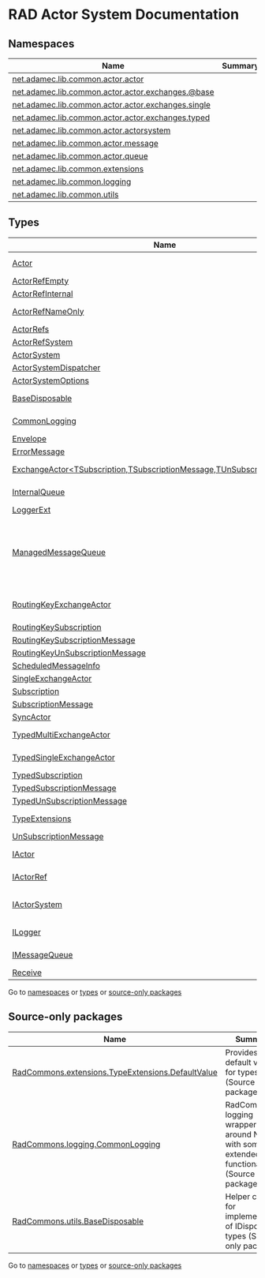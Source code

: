 #  RAD Actor System Documentation #
##  <a id="namespace-list" />  Namespaces ##

 | Name | Summary | 
 | ------ | --------- | 
 | [net.adamec.lib.common.actor.actor](net.adamec.lib.common.actor.actor__1ldg5ba.md#n-net.adamec.lib.common.actor.actor__1ldg5ba) |  | 
 | [net.adamec.lib.common.actor.actor.exchanges.@base](net.adamec.lib.common.actor.actor.exchanges.@base__1g84l6h.md#n-net.adamec.lib.common.actor.actor.exchanges.base__1g84l6h) |  | 
 | [net.adamec.lib.common.actor.actor.exchanges.single](net.adamec.lib.common.actor.actor.exchanges.single__6r83x4.md#n-net.adamec.lib.common.actor.actor.exchanges.single__6r83x4) |  | 
 | [net.adamec.lib.common.actor.actor.exchanges.typed](net.adamec.lib.common.actor.actor.exchanges.typed__1mtmrao.md#n-net.adamec.lib.common.actor.actor.exchanges.typed__1mtmrao) |  | 
 | [net.adamec.lib.common.actor.actorsystem](net.adamec.lib.common.actor.actorsystem__1ihx1md.md#n-net.adamec.lib.common.actor.actorsystem__1ihx1md) |  | 
 | [net.adamec.lib.common.actor.message](net.adamec.lib.common.actor.message__m00bpk.md#n-net.adamec.lib.common.actor.message__m00bpk) |  | 
 | [net.adamec.lib.common.actor.queue](net.adamec.lib.common.actor.queue__1lh8qrc.md#n-net.adamec.lib.common.actor.queue__1lh8qrc) |  | 
 | [net.adamec.lib.common.extensions](net.adamec.lib.common.extensions__1vwuhoq.md#n-net.adamec.lib.common.extensions__1vwuhoq) |  | 
 | [net.adamec.lib.common.logging](net.adamec.lib.common.logging__1g9pm29.md#n-net.adamec.lib.common.logging__1g9pm29) |  | 
 | [net.adamec.lib.common.utils](net.adamec.lib.common.utils__7vdji9.md#n-net.adamec.lib.common.utils__7vdji9) |  | 

##  <a id="type-list" />  Types ##

 | Name | Modifier | Kind | Summary | 
 | ------ | ---------- | ------ | --------- | 
 | [Actor](net.adamec.lib.common.actor.actor__1ldg5ba.md#t-net.adamec.lib.common.actor.actor.actor__buuxwr) | public abstract | Class | Reference implementation of [IActor](net.adamec.lib.common.actor.actor__1ldg5ba.md#t-net.adamec.lib.common.actor.actor.iactor__16hx1xi) that can be simply inherited in own actors. It provides the automatic registration in constructor and de-registration while disposing. The actor reference is published via [Self](net.adamec.lib.common.actor.actor__1ldg5ba.md#p-net.adamec.lib.common.actor.actor.actor.self__1kgayjx) property. | 
 | [ActorRefEmpty](net.adamec.lib.common.actor.actor__1ldg5ba.md#t-net.adamec.lib.common.actor.actor.actorrefempty__c8py9n) | public | Class | Reference to empty virtual actor | 
 | [ActorRefInternal](net.adamec.lib.common.actor.actor__1ldg5ba.md#t-net.adamec.lib.common.actor.actor.actorrefinternal__1l1obal) | internal | Class | Internal implementation of actor reference. Encapsulates the mailbox (queue) for the actor | 
 | [ActorRefNameOnly](net.adamec.lib.common.actor.actor__1ldg5ba.md#t-net.adamec.lib.common.actor.actor.actorrefnameonly__eu2rbh) | public abstract | Class | Base class for the virtual actors | 
 | [ActorRefs](net.adamec.lib.common.actor.actor__1ldg5ba.md#t-net.adamec.lib.common.actor.actor.actorrefs__17fr5vh) | public | Class | Common references to virtual actors | 
 | [ActorRefSystem](net.adamec.lib.common.actor.actor__1ldg5ba.md#t-net.adamec.lib.common.actor.actor.actorrefsystem__43zotr) | public | Class | Reference to system virtual actor | 
 | [ActorSystem](net.adamec.lib.common.actor.actorsystem__1ihx1md.md#t-net.adamec.lib.common.actor.actorsystem.actorsystem__2jlyi3) | public | Class | Implementation of actor system | 
 | [ActorSystemDispatcher](net.adamec.lib.common.actor.actorsystem__1ihx1md.md#t-net.adamec.lib.common.actor.actorsystem.actorsystemdispatcher__1p6wtbe) | internal | Class | Message dispatched used by [ActorSystem](net.adamec.lib.common.actor.actorsystem__1ihx1md.md#p-net.adamec.lib.common.actor.actorsystem.actorsystemdispatcher.actorsystem__1osgm3w) | 
 | [ActorSystemOptions](net.adamec.lib.common.actor.actorsystem__1ihx1md.md#t-net.adamec.lib.common.actor.actorsystem.actorsystemoptions__1e8lf7j) | public | Class | User defined configuration of [ActorSystem](net.adamec.lib.common.actor.actorsystem__1ihx1md.md#t-net.adamec.lib.common.actor.actorsystem.actorsystem__2jlyi3) | 
 | [BaseDisposable](net.adamec.lib.common.utils__7vdji9.md#t-net.adamec.lib.common.utils.basedisposable__7s72ps) | public abstract | Class | Helper class for implementation of <a href="https://docs.microsoft.com/en-us/dotnet/api/system.idisposable" target="_blank" >System.IDisposable</a> types | 
 | [CommonLogging](net.adamec.lib.common.logging__1g9pm29.md#t-net.adamec.lib.common.logging.commonlogging__1dar5wb) | internal static | Class | [ILogger](net.adamec.lib.common.logging__1g9pm29.md#t-net.adamec.lib.common.logging.ilogger__y2ollm) factory | 
 | [Envelope](net.adamec.lib.common.actor.message__m00bpk.md#t-net.adamec.lib.common.actor.message.envelope__5oxc3s) | public | Class | Message envelope | 
 | [ErrorMessage](net.adamec.lib.common.actor.message__m00bpk.md#t-net.adamec.lib.common.actor.message.errormessage__1gj1wb) | public | Class | Specialized [Envelope](net.adamec.lib.common.actor.message__m00bpk.md#t-net.adamec.lib.common.actor.message.envelope__5oxc3s) for messages in [ErrorMessageQueue](net.adamec.lib.common.actor.actorsystem__1ihx1md.md#p-net.adamec.lib.common.actor.actorsystem.iactorsystem.errormessagequeue__v9i6fy) | 
 | [ExchangeActor&lt;TSubscription,TSubscriptionMessage,TUnSubscriptionMessage&gt;](net.adamec.lib.common.actor.actor.exchanges.@base__1g84l6h.md#t-net.adamec.lib.common.actor.actor.exchanges.base.exchangeactor-3__1p1cfiq) | public abstract | Class | Exchange actor base class providing the common logic for implementation of exchanges - the actors routing the messages to another actors based on subscriptions. | 
 | [InternalQueue](net.adamec.lib.common.actor.queue__1lh8qrc.md#t-net.adamec.lib.common.actor.queue.internalqueue__49i5r8) | internal | Class | An unbounded mailbox managed message queue used by [ManagedMessageQueue](net.adamec.lib.common.actor.queue__1lh8qrc.md#t-net.adamec.lib.common.actor.queue.managedmessagequeue__1xckl09) as the main message queue Allows access to stored messages for monitoring using [Copy()](net.adamec.lib.common.actor.queue__1lh8qrc.md#m-net.adamec.lib.common.actor.queue.internalqueue.copy__1co1b8y) . Note: the messages in the array must not be modified!!! | 
 | [LoggerExt](net.adamec.lib.common.logging__1g9pm29.md#t-net.adamec.lib.common.logging.loggerext__ac9km2) | internal | Class | Extended logger implementing [ILogger](net.adamec.lib.common.logging__1g9pm29.md#t-net.adamec.lib.common.logging.ilogger__y2ollm) | 
 | [ManagedMessageQueue](net.adamec.lib.common.actor.queue__1lh8qrc.md#t-net.adamec.lib.common.actor.queue.managedmessagequeue__1xckl09) | public | Class | Message queue for <em>net.adamec.home.control.common.actor.manager.mailbox.ManagedUnboundedDequeBasedMailbox</em> allowing the monitoring (access to) messages stores in the queue The main queue is implemented using <em>net.adamec.home.control.common.actor.manager.mailbox.ManagedMessageQueue</em> and also uses a <a href="https://docs.microsoft.com/en-us/dotnet/api/system.collections.generic.stack-1" target="_blank" >System.Collections.Generic.Stack`1</a> internally to store each individual <em>net.adamec.home.control.common.actor.manager.mailbox.ManagedMessageQueue.EnqueueFirst(Akka.Actor.Envelope)</em> messages - supports stashing | 
 | [RoutingKeyExchangeActor](net.adamec.lib.common.actor.actor.exchanges.typed__1mtmrao.md#t-net.adamec.lib.common.actor.actor.exchanges.typed.routingkeyexchangeactor__1inw5x7) | public | Class | Exchange Actor with zero or more actors per message type with routing based also on routing key Subscriptions are per actor, type and routing key. Subscription filter gets the all subscriptions where message is instance of  filter type or its children and the routing keys match | 
 | [RoutingKeySubscription](net.adamec.lib.common.actor.actor.exchanges.typed__1mtmrao.md#t-net.adamec.lib.common.actor.actor.exchanges.typed.routingkeysubscription__1t32gw0) | public | Class | Subscription for exchanges that routes the messages based on their type and routing key | 
 | [RoutingKeySubscriptionMessage](net.adamec.lib.common.actor.actor.exchanges.typed__1mtmrao.md#t-net.adamec.lib.common.actor.actor.exchanges.typed.routingkeysubscriptionmessage__1h3lr73) | public | Class | Subscription message for [RoutingKeySubscription](net.adamec.lib.common.actor.actor.exchanges.typed__1mtmrao.md#t-net.adamec.lib.common.actor.actor.exchanges.typed.routingkeysubscription__1t32gw0) | 
 | [RoutingKeyUnSubscriptionMessage](net.adamec.lib.common.actor.actor.exchanges.typed__1mtmrao.md#t-net.adamec.lib.common.actor.actor.exchanges.typed.routingkeyunsubscriptionmessage__emjdu2) | public | Class | UnSubscription message for [RoutingKeySubscription](net.adamec.lib.common.actor.actor.exchanges.typed__1mtmrao.md#t-net.adamec.lib.common.actor.actor.exchanges.typed.routingkeysubscription__1t32gw0) | 
 | [ScheduledMessageInfo](net.adamec.lib.common.actor.actorsystem__1ihx1md.md#t-net.adamec.lib.common.actor.actorsystem.scheduledmessageinfo__ifn4s5) | internal | Class | Scheduled message definition | 
 | [SingleExchangeActor](net.adamec.lib.common.actor.actor.exchanges.single__6r83x4.md#t-net.adamec.lib.common.actor.actor.exchanges.single.singleexchangeactor__1q6rr7y) | public | Class | Exchange Actor with zero or one subscriber | 
 | [Subscription](net.adamec.lib.common.actor.actor.exchanges.@base__1g84l6h.md#t-net.adamec.lib.common.actor.actor.exchanges.base.subscription__1q5jclm) | public | Class | Base exchange actor subscription | 
 | [SubscriptionMessage](net.adamec.lib.common.actor.actor.exchanges.@base__1g84l6h.md#t-net.adamec.lib.common.actor.actor.exchanges.base.subscriptionmessage__1d4egm1) | public | Class | Base exchange actor subscription messages | 
 | [SyncActor](net.adamec.lib.common.actor.actor__1ldg5ba.md#t-net.adamec.lib.common.actor.actor.syncactor__cgt0u6) | internal | Class | Internal actor used in [Ask(IActorRef, object, Type, int, bool)](net.adamec.lib.common.actor.actorsystem__1ihx1md.md#m-net.adamec.lib.common.actor.actorsystem.iactorsystem.ask_net.adamec.lib.common.actor.actor.iactorref-system.object-system.type-system.int32-system.boolean___14ecl67) methods to implement Request-Reply pattern | 
 | [TypedMultiExchangeActor](net.adamec.lib.common.actor.actor.exchanges.typed__1mtmrao.md#t-net.adamec.lib.common.actor.actor.exchanges.typed.typedmultiexchangeactor__1rgmwat) | public | Class | Exchange Actor with zero or more actors per message type Subscriptions are per actor and type. Subscription filter gets the all subscriptions where message is instance of  filter type or its children | 
 | [TypedSingleExchangeActor](net.adamec.lib.common.actor.actor.exchanges.typed__1mtmrao.md#t-net.adamec.lib.common.actor.actor.exchanges.typed.typedsingleexchangeactor__i752da) | public | Class | Exchange Actor with zero or one actor per message type Subscriptions are per type. Subscription filter gets the exact type match and if not found, then first match where message is instance of  filter type or its children | 
 | [TypedSubscription](net.adamec.lib.common.actor.actor.exchanges.typed__1mtmrao.md#t-net.adamec.lib.common.actor.actor.exchanges.typed.typedsubscription__otg9b) | public | Class | Subscription for exchanges that routes the messages based on their type | 
 | [TypedSubscriptionMessage](net.adamec.lib.common.actor.actor.exchanges.typed__1mtmrao.md#t-net.adamec.lib.common.actor.actor.exchanges.typed.typedsubscriptionmessage__1hh0wlc) | public | Class | Subscription message for [TypedSubscription](net.adamec.lib.common.actor.actor.exchanges.typed__1mtmrao.md#t-net.adamec.lib.common.actor.actor.exchanges.typed.typedsubscription__otg9b) | 
 | [TypedUnSubscriptionMessage](net.adamec.lib.common.actor.actor.exchanges.typed__1mtmrao.md#t-net.adamec.lib.common.actor.actor.exchanges.typed.typedunsubscriptionmessage__9g51i3) | public | Class | UnSubscription message for [TypedSubscription](net.adamec.lib.common.actor.actor.exchanges.typed__1mtmrao.md#t-net.adamec.lib.common.actor.actor.exchanges.typed.typedsubscription__otg9b) | 
 | [TypeExtensions](net.adamec.lib.common.extensions__1vwuhoq.md#t-net.adamec.lib.common.extensions.typeextensions__63ezc8) | internal static | Class | <a href="https://docs.microsoft.com/en-us/dotnet/api/system.type" target="_blank" >System.Type</a> extensions | 
 | [UnSubscriptionMessage](net.adamec.lib.common.actor.actor.exchanges.@base__1g84l6h.md#t-net.adamec.lib.common.actor.actor.exchanges.base.unsubscriptionmessage__15gfzkw) | public | Class | Base exchange actor un-subscription message | 
 | [IActor](net.adamec.lib.common.actor.actor__1ldg5ba.md#t-net.adamec.lib.common.actor.actor.iactor__16hx1xi) | public abstract | Interface | Actor interface | 
 | [IActorRef](net.adamec.lib.common.actor.actor__1ldg5ba.md#t-net.adamec.lib.common.actor.actor.iactorref__63mbv) | public abstract | Interface | Reference to actor | 
 | [IActorSystem](net.adamec.lib.common.actor.actorsystem__1ihx1md.md#t-net.adamec.lib.common.actor.actorsystem.iactorsystem__wkr3cs) | public abstract | Interface | The Actor System published interface Provides access to options and system queues, supports the actor (de)registration, dispatcher management (start/stop) as well as message scheduling and synchronous (Request-Reply) messaging. | 
 | [ILogger](net.adamec.lib.common.logging__1g9pm29.md#t-net.adamec.lib.common.logging.ilogger__y2ollm) | internal abstract | Interface | Logger interface - wrapper around the <em>NLog.ILogger</em> with some additional methods | 
 | [IMessageQueue](net.adamec.lib.common.actor.queue__1lh8qrc.md#t-net.adamec.lib.common.actor.queue.imessagequeue__1ndgarl) | public abstract | Interface |  | 
 | [Receive](net.adamec.lib.common.actor.actor__1ldg5ba.md#t-net.adamec.lib.common.actor.actor.receive__1adwyjn) | public | Delegate | Delegate describing the recipient target (method processing the messages) | 

Go to [namespaces](net.adamec.lib.common.actor.md#namespace-list) or [types](net.adamec.lib.common.actor.md#type-list) or [source-only packages](net.adamec.lib.common.actor.md#package-list)


 


##  <a id="package-list" />  Source-only packages ##

 | Name | Summary | 
 | ------ | --------- | 
 | [RadCommons.extensions.TypeExtensions.DefaultValue](src-only-packages--.md#src-only-package--RadCommons.extensions.TypeExtensions.DefaultValue) | Provides default value for types (Source only package). | 
 | [RadCommons.logging.CommonLogging](src-only-packages--.md#src-only-package--RadCommons.logging.CommonLogging) | RadCommons logging wrapper around NLog with some extended functionality (Source only package). | 
 | [RadCommons.utils.BaseDisposable](src-only-packages--.md#src-only-package--RadCommons.utils.BaseDisposable) | Helper class for implementation of IDisposable types (Source only package). | 

Go to [namespaces](net.adamec.lib.common.actor.md#namespace-list) or [types](net.adamec.lib.common.actor.md#type-list) or [source-only packages](net.adamec.lib.common.actor.md#package-list)


 



